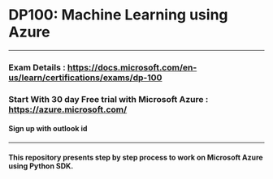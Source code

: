 # DP100: Machine Learning using Azure 
------------------------------------------------------------------------------------------------------------------------------------------------------------------------------
### Exam Details : https://docs.microsoft.com/en-us/learn/certifications/exams/dp-100
### Start With 30 day Free trial with Microsoft Azure : https://azure.microsoft.com/ 
#### Sign up with outlook id
------------------------------------------------------------------------------------------------------------------------------------------------------------------------------
#### This repository presents step by step process to work on Microsoft Azure using Python SDK.
